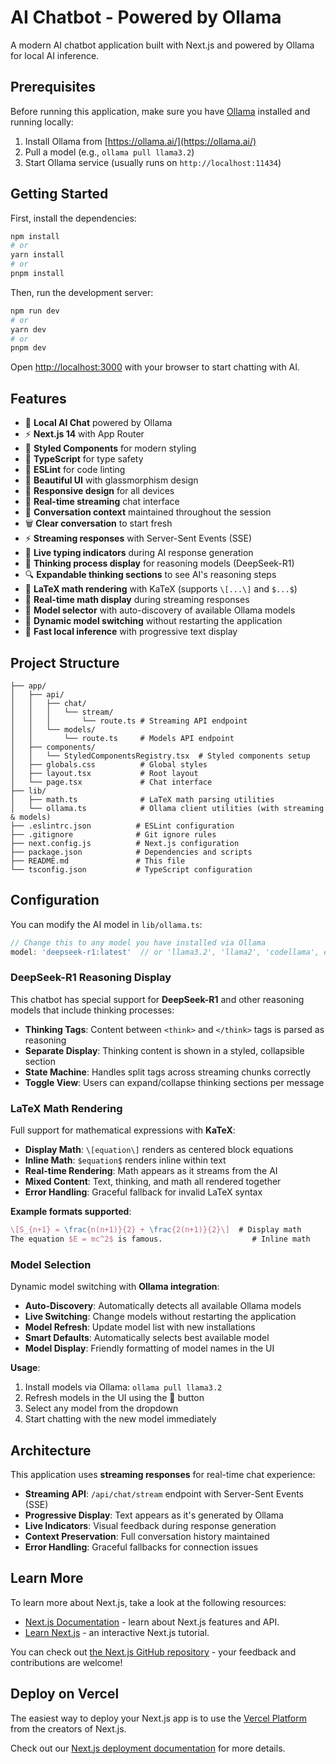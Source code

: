 # AI Chatbot - Powered by Ollama

A modern AI chatbot application built with Next.js and powered by Ollama for local AI inference.

## Prerequisites

Before running this application, make sure you have [Ollama](https://ollama.ai/) installed and running locally:

1. Install Ollama from [https://ollama.ai/](https://ollama.ai/)
2. Pull a model (e.g., `ollama pull llama3.2`)
3. Start Ollama service (usually runs on `http://localhost:11434`)

## Getting Started

First, install the dependencies:

```bash
npm install
# or
yarn install
# or
pnpm install
```

Then, run the development server:

```bash
npm run dev
# or
yarn dev
# or
pnpm dev
```

Open [http://localhost:3000](http://localhost:3000) with your browser to start chatting with AI.

## Features

- 🤖 **Local AI Chat** powered by Ollama
- ⚡ **Next.js 14** with App Router
- 💅 **Styled Components** for modern styling
- 📝 **TypeScript** for type safety
- 🧹 **ESLint** for code linting
- 🎨 **Beautiful UI** with glassmorphism design
- 📱 **Responsive design** for all devices
- 🔄 **Real-time streaming** chat interface
- 🧠 **Conversation context** maintained throughout the session
- 🗑️ **Clear conversation** to start fresh
- ⚡ **Streaming responses** with Server-Sent Events (SSE)
- 💭 **Live typing indicators** during AI response generation
- 🧠 **Thinking process display** for reasoning models (DeepSeek-R1)
- 🔍 **Expandable thinking sections** to see AI's reasoning steps
- 📐 **LaTeX math rendering** with KaTeX (supports `\[...\]` and `$...$`)
- 🧮 **Real-time math display** during streaming responses
- 🎯 **Model selector** with auto-discovery of available Ollama models
- 🔄 **Dynamic model switching** without restarting the application
- 🚀 **Fast local inference** with progressive text display

## Project Structure

```
├── app/
│   ├── api/
│   │   ├── chat/
│   │   │   └── stream/
│   │   │       └── route.ts # Streaming API endpoint
│   │   └── models/
│   │       └── route.ts     # Models API endpoint
│   ├── components/
│   │   └── StyledComponentsRegistry.tsx  # Styled components setup
│   ├── globals.css          # Global styles
│   ├── layout.tsx           # Root layout
│   └── page.tsx             # Chat interface
├── lib/
│   ├── math.ts              # LaTeX math parsing utilities
│   └── ollama.ts            # Ollama client utilities (with streaming & models)
├── .eslintrc.json          # ESLint configuration
├── .gitignore              # Git ignore rules
├── next.config.js          # Next.js configuration
├── package.json            # Dependencies and scripts
├── README.md               # This file
└── tsconfig.json           # TypeScript configuration
```

## Configuration

You can modify the AI model in `lib/ollama.ts`:

```typescript
// Change this to any model you have installed via Ollama
model: 'deepseek-r1:latest'  // or 'llama3.2', 'llama2', 'codellama', etc.
```

### DeepSeek-R1 Reasoning Display

This chatbot has special support for **DeepSeek-R1** and other reasoning models that include thinking processes:

- **Thinking Tags**: Content between `<think>` and `</think>` tags is parsed as reasoning
- **Separate Display**: Thinking content is shown in a styled, collapsible section
- **State Machine**: Handles split tags across streaming chunks correctly
- **Toggle View**: Users can expand/collapse thinking sections per message

### LaTeX Math Rendering

Full support for mathematical expressions with **KaTeX**:

- **Display Math**: `\[equation\]` renders as centered block equations
- **Inline Math**: `$equation$` renders inline within text
- **Real-time Rendering**: Math appears as it streams from the AI
- **Mixed Content**: Text, thinking, and math all rendered together
- **Error Handling**: Graceful fallback for invalid LaTeX syntax

**Example formats supported**:
```latex
\[S_{n+1} = \frac{n(n+1)}{2} + \frac{2(n+1)}{2}\]  # Display math
The equation $E = mc^2$ is famous.                    # Inline math
```

### Model Selection

Dynamic model switching with **Ollama integration**:

- **Auto-Discovery**: Automatically detects all available Ollama models
- **Live Switching**: Change models without restarting the application
- **Model Refresh**: Update model list with new installations
- **Smart Defaults**: Automatically selects best available model
- **Model Display**: Friendly formatting of model names in the UI

**Usage**:
1. Install models via Ollama: `ollama pull llama3.2`
2. Refresh models in the UI using the 🔄 button
3. Select any model from the dropdown
4. Start chatting with the new model immediately

## Architecture

This application uses **streaming responses** for real-time chat experience:

- **Streaming API**: `/api/chat/stream` endpoint with Server-Sent Events (SSE)
- **Progressive Display**: Text appears as it's generated by Ollama
- **Live Indicators**: Visual feedback during response generation
- **Context Preservation**: Full conversation history maintained
- **Error Handling**: Graceful fallbacks for connection issues

## Learn More

To learn more about Next.js, take a look at the following resources:

- [Next.js Documentation](https://nextjs.org/docs) - learn about Next.js features and API.
- [Learn Next.js](https://nextjs.org/learn) - an interactive Next.js tutorial.

You can check out [the Next.js GitHub repository](https://github.com/vercel/next.js/) - your feedback and contributions are welcome!

## Deploy on Vercel

The easiest way to deploy your Next.js app is to use the [Vercel Platform](https://vercel.com/new?utm_medium=default-template&filter=next.js&utm_source=create-next-app&utm_campaign=create-next-app-readme) from the creators of Next.js.

Check out our [Next.js deployment documentation](https://nextjs.org/docs/deployment) for more details. 